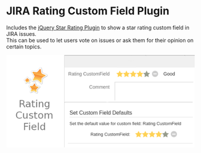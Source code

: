 # JIRA Rating Custom Field Plugin


Includes the [jQuery Star Rating Plugin](http://www.fyneworks.com/jquery/star-rating/) to show a star rating custom field in JIRA issues.  
This can be used to let users vote on issues or ask them for their opinion on certain topics.


![The Rating Custom Field Plugin in action!](src/main/resources/images/02_banner.png)